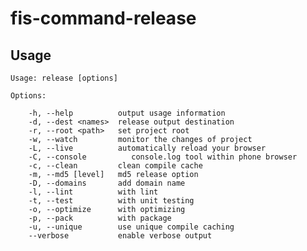 # fis-command-release

## Usage

    Usage: release [options]
    
    Options:
    
        -h, --help          output usage information
        -d, --dest <names>  release output destination
        -r, --root <path>   set project root
        -w, --watch         monitor the changes of project
        -L, --live          automatically reload your browser
        -C, --console          console.log tool within phone browser
        -c, --clean         clean compile cache
        -m, --md5 [level]   md5 release option
        -D, --domains       add domain name
        -l, --lint          with lint
        -t, --test          with unit testing
        -o, --optimize      with optimizing
        -p, --pack          with package
        -u, --unique        use unique compile caching
        --verbose           enable verbose output